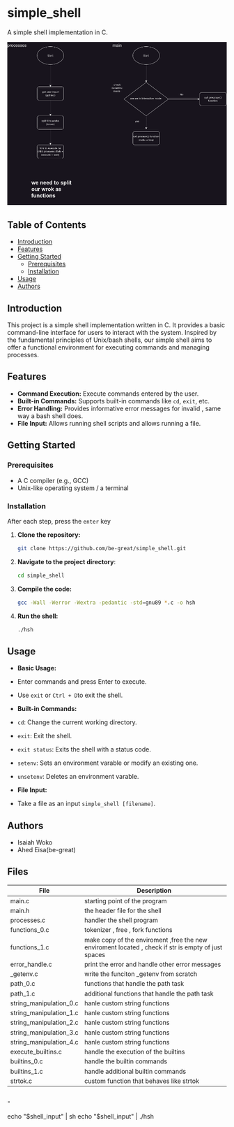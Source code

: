 # simple_shell
A simple shell implementation in C.


<img src="https://github.com/be-great/simple_shell/blob/main/images/2.png">

## Table of Contents

- [Introduction](#introduction)
- [Features](#features)
- [Getting Started](#getting-started)
  - [Prerequisites](#prerequisites)
  - [Installation](#installation)
- [Usage](#usage)
- [Authors](#authors)

## Introduction

This project is a simple shell implementation written in C. It provides a basic command-line interface for users to interact with the system. Inspired by the fundamental principles of Unix/bash shells, our simple shell aims to offer a functional environment for executing commands and managing processes.

## Features

- **Command Execution:** Execute commands entered by the user.
- **Built-in Commands:** Supports built-in commands like `cd`, `exit`, etc.
- **Error Handling:** Provides informative error messages for invalid , same way a bash shell does.
- **File Input:** Allows running shell scripts and allows running a file.

## Getting Started

### Prerequisites

- A C compiler (e.g., GCC)
- Unix-like operating system / a terminal

### Installation

After each step, press the `enter` key

1. **Clone the repository:**

   ```bash
   git clone https://github.com/be-great/simple_shell.git

2. **Navigate to the project directory**:

   ```bash
   cd simple_shell

3. **Compile the code:**

   ```bash
   gcc -Wall -Werror -Wextra -pedantic -std=gnu89 *.c -o hsh

4. **Run the shell:**

   ```bash
   ./hsh

## Usage

- **Basic Usage:**
- Enter commands and press Enter to execute.
- Use `exit` or `Ctrl + D`to exit the shell.

- **Built-in Commands:**
- `cd`: Change the current working directory.
- `exit`: Exit the shell.
- `exit status`: Exits the shell with a status code.
- `setenv`: Sets an environment varable or modify an existing one.
- `unsetenv`: Deletes an environment varable.
- **File Input:**
- Take a file as an input `simple_shell [filename]`.



## Authors

- Isaiah Woko
- Ahed Eisa(be-great)


## Files

|File|Description|
|---|---|
|main.c|starting point of the program|
|main.h|the header file for the shell|
|processes.c| handler the shell program|
|functions_0.c|tokenizer , free , fork functions|
|functions_1.c|make copy of the enviroment ,free the new enviroment located , check if str is empty of just spaces|
|error_handle.c|print the error and handle other error messages|
|_getenv.c| write the funciton _getenv from scratch|
|path_0.c|functions that handle the path task|
|path_1.c|additional functions that handle the path task|
|string_manipulation_0.c|hanle custom string functions|
|string_manipulation_1.c|hanle custom string functions|
|string_manipulation_2.c|hanle custom string functions|
|string_manipulation_3.c|hanle custom string functions|
|string_manipulation_4.c|hanle custom string functions|
|execute_builtins.c|handle the execution of the builtins|
|builtins_0.c|handle the builtin commands|
|builtins_1.c|handle additional builtin commands|
|strtok.c|custom function that behaves like strtok|
                                                                                                                                                                                                                                                                                                                                                                                                                                                                                                                                                                                                                                                                                                                                                                                                                                                                                                                                                                                                                                                                                                                                                                                                                                                                                                                                                                                                                                                                                                                                                                                                                                                                                                                                                                                                                                                                                                                                                                                                                                                                                                                                                                                                                                                                                                                                                                                                                                                                                                                                                                                                                                                                                                                                                                                                                                                                                                                                                                                                                                                                                                                                                                                                                                                                                                                                                                                                                                                                                                                                                                                                                                                                                                                                                                                                                                                                                                                                                                                                                                                                                                                                                                                                                                                                                                                                                                                                                                                                                                                                                                                                                                                                                                                                                                                                                                                                                                                                                                                                                                                                                                                                                                                                                                                                                                                                                                                                                                                                                                                                                                                                                                                                                                        "
echo "$shell_input" |  sh
echo "$shell_input" |  ./hsh